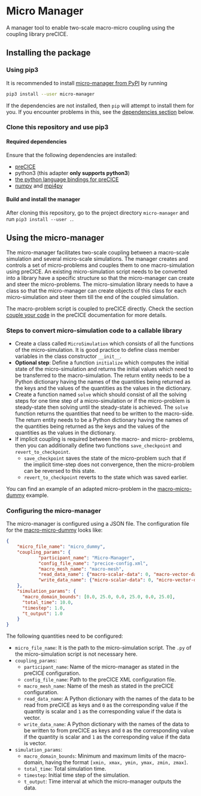 # Micro Manager

A manager tool to enable two-scale macro-micro coupling using the coupling library preCICE.

## Installing the package

### Using pip3

It is recommended to install [micro-manager from PyPI]() by running

```bash
pip3 install --user micro-manager
```

If the dependencies are not installed, then `pip` will attempt to install them for you. If you encounter problems in this, see the [dependencies section](https://github.com/precice/micro-manager#required-dependencies) below.

### Clone this repository and use pip3

#### Required dependencies

Ensure that the following dependencies are installed:

* [preCICE](https://github.com/precice/precice/wiki)
* python3 (this adapter **only supports python3**)
* [the python language bindings for preCICE](https://github.com/precice/python-bindings)
* [numpy](https://numpy.org/install/) and [mpi4py](https://mpi4py.readthedocs.io/en/stable/install.html)

#### Build and install the manager

After cloning this repository, go to the project directory `micro-manager` and run `pip3 install --user .`.

## Using the micro-manager

The micro-manager facilitates two-scale coupling between a macro-scale simulation and several micro-scale simulations. The manager creates and controls a set of micro-problems and couples them to one macro-simulation using preCICE. An existing micro-simulation script needs to be converted into a library have a specific structure so that the micro-manager can create and steer the micro-problems. The micro-simulation library needs to have a class so that the micro-manager can create objects of this class for each micro-simulation and steer them till the end of the coupled simulation.

The macro-problem script is coupled to preCICE directly. Check the section [couple your code](https://precice.org/couple-your-code-overview.html) in the preCICE documentation for more details.

### Steps to convert micro-simulation code to a callable library

* Create a class called `MicroSimulation` which consists of all the functions of the micro-simulation. It is good practice to define class member variables in the class constructor `__init__`.
* **Optional step**: Define a function `initialize` which computes the initial state of the micro-simulation and returns the initial values which need to be transferred to the macro-simulation. The return entity needs to be a Python dictionary having the names of the quantities being returned as the keys and the values of the quantities as the values in the dictionary.
* Create a function named `solve` which should consist of all the solving steps for one time step of a micro-simulation or if the micro-problem is steady-state then solving until the steady-state is achieved. The `solve` function returns the quantities that need to be written to the macro-side. The return entity needs to be a Python dictionary having the names of the quantities being returned as the keys and the values of the quantities as the values in the dictionary.
* If implicit coupling is required between the macro- and micro- problems, then you can additionally define two functions `save_checkpoint` and `revert_to_checkpoint`.
  * `save_checkpoint` saves the state of the micro-problem such that if the implicit time-step does not convergence, then the micro-problem can be reversed to this state.
  * `revert_to_checkpoint` reverts to the state which was saved earlier.

You can find an example of an adapted micro-problem in the [macro-micro-dummy](https://github.com/precice/micro-manager/tree/master/examples/macro-micro-dummy) example.

### Configuring the micro-manager

The micro-manager is configured using a JSON file. The configuration file for the [macro-micro-dummy](https://github.com/precice/micro-manager/tree/master/examples/macro-micro-dummy) looks like:

```json
{
    "micro_file_name": "micro_dummy",
    "coupling_params": {
            "participant_name": "Micro-Manager",
            "config_file_name": "precice-config.xml",
            "macro_mesh_name": "macro-mesh",
            "read_data_name": {"macro-scalar-data": 0, "macro-vector-data": 1},
            "write_data_name": {"micro-scalar-data": 0, "micro-vector-data": 1}
    },
    "simulation_params": {
      "macro_domain_bounds": [0.0, 25.0, 0.0, 25.0, 0.0, 25.0],
      "total_time": 10.0,
      "timestep": 1.0,
      "t_output": 1.0
    }
}
```

The following quantities need to be configured:

* `micro_file_name`: It is the path to the micro-simulation script. The `.py` of the micro-simulation script is not necessary here.
* `coupling_params`:
  * `participant_name`: Name of the micro-manager as stated in the preCICE configuration.
  * `config_file_name`: Path to the preCICE XML configuration file.
  * `macro_mesh_name`: Name of the mesh as stated in the preCICE configuration.
  * `read_data_name`: A Python dictionary with the names of the data to be read from preCICE as keys and `0` as the corresponding value if the quantity is scalar and `1` as the corresponding value if the data is vector.
  * `write_data_name`: A Python dictionary with the names of the data to be written to from preCICE as keys and `0` as the corresponding value if the quantity is scalar and `1` as the corresponding value if the data is vector.
* `simulation_params`:
  * `macro_domain_bounds`: Minimum and maximum limits of the macro-domain, having the format `[xmin, xmax, ymin, ymax, zmin, zmax]`.
  * `total_time`: Total simulation time.
  * `timestep`: Initial time step of the simulation.
  * `t_output`: Time interval at which the micro-manager outputs the data.
